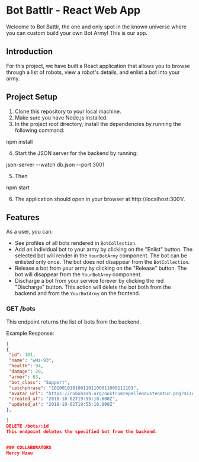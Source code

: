 # Bot Battlr - React Web App

Welcome to Bot Battlr, the one and only spot in the known universe where you can custom build your own Bot Army! This is our app.

## Introduction

For this project, we have built a React application that allows you to browse through a list of robots, view a robot's details, and enlist a bot into your army.

## Project Setup

1. Clone this repository to your local machine.
2. Make sure you have Node.js installed.
3. In the project root directory, install the dependencies by running the following command:

npm install

4. Start the JSON server for the backend by running:

json-server --watch db.json --port 3001

5. Then

npm start

6. The application should open in your browser at http://localhost:3001/.

## Features

As a user, you can:

- See profiles of all bots rendered in `BotCollection`.
- Add an individual bot to your army by clicking on the "Enlist" button. The selected bot will render in the `YourBotArmy` component. The bot can be enlisted only once. The bot does not disappear from the `BotCollection`.
- Release a bot from your army by clicking on the "Release" button. The bot will disappear from the `YourBotArmy` component.
- Discharge a bot from your service forever by clicking the red "Discharge" button. This action will delete the bot both from the backend and from the `YourBotArmy` on the frontend.

### GET /bots

This endpoint returns the list of bots from the backend.

Example Response:

```json
[
{
 "id": 101,
 "name": "wHz-93",
 "health": 94,
 "damage": 20,
 "armor": 63,
 "bot_class": "Support",
 "catchphrase": "1010010101001101100011000111101",
 "avatar_url": "https://robohash.org/nostrumrepellendustenetur.png?size=300x300&set=set1",
 "created_at": "2018-10-02T19:55:10.800Z",
 "updated_at": "2018-10-02T19:55:10.800Z"
},

]
DELETE /bots/:id
This endpoint deletes the specified bot from the backend.


### COLLABORATORS
Mercy Nzau
```

